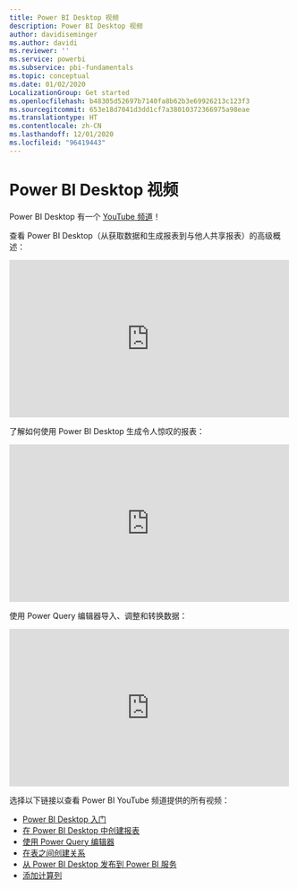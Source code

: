 ```yaml
---
title: Power BI Desktop 视频
description: Power BI Desktop 视频
author: davidiseminger
ms.author: davidi
ms.reviewer: ''
ms.service: powerbi
ms.subservice: pbi-fundamentals
ms.topic: conceptual
ms.date: 01/02/2020
LocalizationGroup: Get started
ms.openlocfilehash: b48305d52697b7140fa8b62b3e69926213c123f3
ms.sourcegitcommit: 653e18d7041d3dd1cf7a38010372366975a98eae
ms.translationtype: HT
ms.contentlocale: zh-CN
ms.lasthandoff: 12/01/2020
ms.locfileid: "96419443"
---
```

# <a name="power-bi-desktop-videos"></a>Power BI Desktop 视频

Power BI Desktop 有一个 [YouTube 频道](https://www.youtube.com/playlist?list=PL1N57mwBHtN2q1WbU5O29rrn_A0lkVv9p)！

查看 Power BI Desktop（从获取数据和生成报表到与他人共享报表）的高级概述： 

<iframe width="500" height="281" src="https://www.youtube.com/embed/Qgam9M8I0xA" frameborder="0" allowfullscreen></iframe>

了解如何使用 Power BI Desktop 生成令人惊叹的报表：

<iframe width="500" height="281" src="https://www.youtube.com/embed/IMAsitQ2cAc" frameborder="0" allowfullscreen></iframe> 

使用 Power Query 编辑器导入、调整和转换数据：

<iframe width="500" height="281" src="https://www.youtube.com/embed/ByIUx-HmQbw" frameborder="0" allowfullscreen></iframe> 

选择以下链接以查看 Power BI YouTube 频道提供的所有视频：

- [Power BI Desktop 入门](https://www.youtube.com/watch?v=Qgam9M8I0xA)
- [在 Power BI Desktop 中创建报表](https://www.youtube.com/watch?v=IMAsitQ2cAc)
- [使用 Power Query 编辑器](https://www.youtube.com/watch?v=ByIUx-HmQbw)
- [在表之间创建关系](https://www.youtube.com/watch?v=fVW4MCr0APA)
- [从 Power BI Desktop 发布到 Power BI 服务](https://www.youtube.com/watch?v=ObwsFdC9e94)
- [添加计算列](https://www.youtube.com/watch?v=62mLfiNcqVM)
